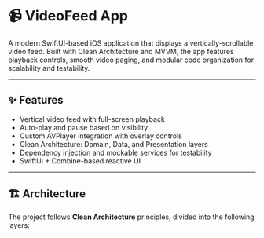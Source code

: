 # 📹 VideoFeed App

A modern SwiftUI-based iOS application that displays a vertically-scrollable video feed. Built with Clean Architecture and MVVM, the app features playback controls, smooth video paging, and modular code organization for scalability and testability.

---

## ✨ Features

- Vertical video feed with full-screen playback
- Auto-play and pause based on visibility
- Custom AVPlayer integration with overlay controls
- Clean Architecture: Domain, Data, and Presentation layers
- Dependency injection and mockable services for testability
- SwiftUI + Combine-based reactive UI

---

## 🏗 Architecture

The project follows **Clean Architecture** principles, divided into the following layers:
